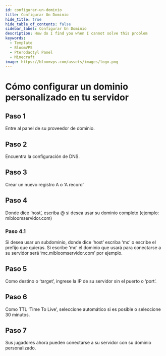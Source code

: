 ```yaml
---
id: configurar-un-dominio
title: Configurar Un Dominio
hide_title: true
hide_table_of_contents: false
sidebar_label: Configurar Un Dominio
description: How do I find you when I cannot solve this problem
keywords:
  - Template
  - BloomVPS
  - Pterodactyl Panel
  - Minecraft
image: https://bloomvps.com/assets/images/logo.png
---
```

# Cómo configurar un dominio personalizado en tu servidor

## Paso 1
Entre al panel de su proveedor de dominio.

## Paso 2
Encuentra la configuración de DNS.

## Paso 3
Crear un nuevo registro A o ‘A record’

## Paso 4
Donde dice ‘host’, escriba @ si desea usar su dominio completo (ejemplo: mibloomservidor.com)

### Paso 4.1
Si desea usar un subdominio, donde dice ‘host’ escriba ‘mc’ o escribe el prefijo que quieras. Si escribe ‘mc’ el dominio que usará para conectarse a su servidor será ‘mc.mibloomservidor.com’ por ejemplo.  

## Paso 5
Como destino o ‘target’, ingrese la IP de su servidor sin el puerto o ‘port’.

## Paso 6
Como TTL ‘Time To Live’, seleccione automático si es posible o seleccione 30 minutos.

## Paso 7
Sus jugadores ahora pueden conectarse a su servidor con su dominio personalizado.
